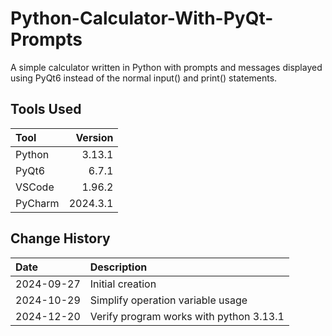 # Python-Calculator-With-PyQt-Prompts
A simple calculator written in Python with prompts and messages displayed using PyQt6
instead of the normal input() and print() statements.

## Tools Used

| Tool    |  Version |
|:--------|---------:|
| Python  |   3.13.1 |
| PyQt6   |    6.7.1 |
| VSCode  |   1.96.2 |
| PyCharm | 2024.3.1 |


## Change History

| Date       | Description                             |
|:-----------|:----------------------------------------|
| 2024-09-27 | Initial creation                        |
| 2024-10-29 | Simplify operation variable usage       |
| 2024-12-20 | Verify program works with python 3.13.1 |


